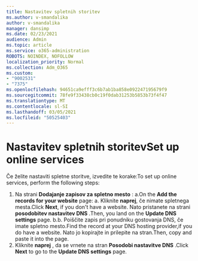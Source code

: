 ```yaml
---
title: Nastavitev spletnih storitev
ms.author: v-smandalika
author: v-smandalika
manager: dansimp
ms.date: 02/23/2021
audience: Admin
ms.topic: article
ms.service: o365-administration
ROBOTS: NOINDEX, NOFOLLOW
localization_priority: Normal
ms.collection: Adm_O365
ms.custom:
- "9002531"
- "7375"
ms.openlocfilehash: 94651ca9efff3c6b7ab1ba858e092247195679f9
ms.sourcegitcommit: 78fe9f33438cb0c19f0dab31253b5853b73f4f47
ms.translationtype: MT
ms.contentlocale: sl-SI
ms.lasthandoff: 03/05/2021
ms.locfileid: "50525403"
---
```

# <a name="set-up-online-services"></a><span data-ttu-id="cf9b2-102">Nastavitev spletnih storitev</span><span class="sxs-lookup"><span data-stu-id="cf9b2-102">Set up online services</span></span>

<span data-ttu-id="cf9b2-103">Če želite nastaviti spletne storitve, izvedite te korake:</span><span class="sxs-lookup"><span data-stu-id="cf9b2-103">To set up online services, perform the following steps:</span></span>

1. <span data-ttu-id="cf9b2-104">Na strani **Dodajanje zapisov za spletno mesto** : a.</span><span class="sxs-lookup"><span data-stu-id="cf9b2-104">On the **Add the records for your website** page: a.</span></span> <span data-ttu-id="cf9b2-105">Kliknite **naprej**, če nimate spletnega mesta.</span><span class="sxs-lookup"><span data-stu-id="cf9b2-105">Click **Next**, if you don't have a website.</span></span> <span data-ttu-id="cf9b2-106">Nato pristanete na strani **posodobitev nastavitev DNS** .</span><span class="sxs-lookup"><span data-stu-id="cf9b2-106">Then, you land on the **Update DNS settings** page.</span></span>
    <span data-ttu-id="cf9b2-107">b.</span><span class="sxs-lookup"><span data-stu-id="cf9b2-107">b.</span></span> <span data-ttu-id="cf9b2-108">Poiščite zapis pri ponudniku gostovanja DNS, če imate spletno mesto.</span><span class="sxs-lookup"><span data-stu-id="cf9b2-108">Find the record at your DNS hosting provider,if you do have a website.</span></span> <span data-ttu-id="cf9b2-109">Nato jo kopirajte in prilepite na stran.</span><span class="sxs-lookup"><span data-stu-id="cf9b2-109">Then, copy and paste it into the page.</span></span>
2. <span data-ttu-id="cf9b2-110">Kliknite **naprej** , da se vrnete na stran **Posodobi nastavitve DNS** .</span><span class="sxs-lookup"><span data-stu-id="cf9b2-110">Click **Next** to go to the **Update DNS settings** page.</span></span>